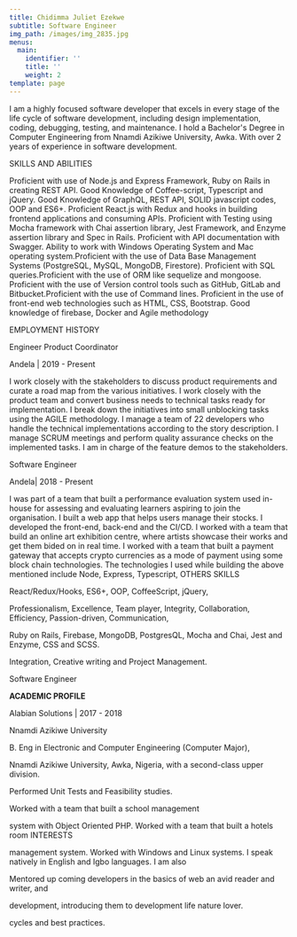 ```yaml
---
title: Chidimma Juliet Ezekwe
subtitle: Software Engineer
img_path: /images/img_2835.jpg
menus:
  main:
    identifier: ''
    title: ''
    weight: 2
template: page
---
```

I am a highly focused software developer that excels in every stage of the life cycle of software development, including design implementation, coding, debugging, testing, and maintenance. I hold a Bachelor's Degree in Computer Engineering from Nnamdi Azikiwe University, Awka. With over 2 years of experience in software development. 

SKILLS AND ABILITIES 

Proficient with use of Node.js and Express Framework, Ruby on Rails in creating REST API. Good Knowledge of Coffee-script, Typescript and jQuery. Good Knowledge of GraphQL, REST API, SOLID javascript codes, OOP and ES6+. Proficient React.js with Redux and hooks in building frontend applications and consuming APIs. Proficient with Testing using Mocha framework with Chai assertion library, Jest Framework, and Enzyme assertion library and Spec in Rails. Proficient with API documentation with Swagger. Ability to work with Windows Operating System and Mac operating system.Proficient with the use of Data Base Management Systems (PostgreSQL, MySQL, MongoDB, Firestore). Proficient with SQL queries.Proficient with the use of ORM like sequelize and mongoose. Proficient with the use of Version control tools such as GitHub, GitLab and Bitbucket.Proficient with the use of Command lines. Proficient in the use of front-end web technologies such as HTML, CSS, Bootstrap. Good knowledge of firebase, Docker and Agile methodology 

EMPLOYMENT HISTORY 

Engineer Product Coordinator 

Andela | 2019 - Present 

I work closely with the stakeholders to discuss product requirements and curate a road map from the various initiatives. I work closely with the product team and convert business needs to technical tasks ready for implementation. I break down the initiatives into small unblocking tasks using the AGILE methodology. I manage a team of 22 developers who handle the technical implementations according to the story description. I manage SCRUM meetings and perform quality assurance checks on the implemented tasks. I am in charge of the feature demos to the stakeholders. 

Software Engineer 

Andela| 2018 - Present 

I was part of a team that built a performance evaluation system used in-house for assessing and evaluating learners aspiring to join the organisation. I built a web app that helps users manage their stocks. I developed the front-end, back-end and the CI/CD. I worked with a team that build an online art exhibition centre, where artists showcase their works and get them bided on in real time. I worked with a team that built a payment gateway that accepts crypto currencies as a mode of payment using some block chain technologies. The technologies I used while building the above mentioned include Node, Express, Typescript, OTHERS SKILLS 

React/Redux/Hooks, ES6+, OOP, CoffeeScript, jQuery, 

Professionalism, Excellence, Team player, Integrity, Collaboration, Efficiency, Passion-driven, Communication, 

Ruby on Rails, Firebase, MongoDB, PostgresQL, Mocha and Chai, Jest and Enzyme, CSS and SCSS. 

Integration, Creative writing and Project Management. 

Software Engineer

**ACADEMIC PROFILE** 

 Alabian Solutions | 2017 - 2018 

Nnamdi Azikiwe University 



B. Eng in Electronic and Computer Engineering (Computer Major),

Nnamdi Azikiwe University, Awka, Nigeria, with a  second-class upper division. 

Performed Unit Tests and Feasibility studies.  

Worked with a team that built a school management 

system with Object Oriented PHP. Worked with a team that built a hotels room INTERESTS 

management system. Worked with Windows and Linux systems. I speak natively in English and Igbo languages. I am also 

Mentored up coming developers in the basics of web an avid reader and writer, and 

development, introducing them to development life nature lover. 

cycles and best practices.
